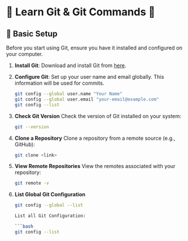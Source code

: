 # 🚀 **Learn Git & Git Commands** 🚀

## 🔧 **Basic Setup**

Before you start using Git, ensure you have it installed and configured on your computer.

1. **Install Git**:
   Download and install Git from [here](https://git-scm.com/).

2. **Configure Git**:
   Set up your user name and email globally. This information will be used for commits.

   ```bash
   git config --global user.name "Your Name"
   git config --global user.email "your-email@example.com"
   git config --list

3. **Check Git Version**
    Check the version of Git installed on your system:

    ```bash
    git --version


4. **Clone a Repository**
    Clone a repository from a remote source (e.g., GitHub):

    ```bash
    git clone <link>

5. **View Remote Repositories**
    View the remotes associated with your repository:

    ```bash
    git remote -v

6. **List Global Git Configuration**

    ```bash
    git config --global --list

    List all Git Configuration:

    ```bash
    git config --list



